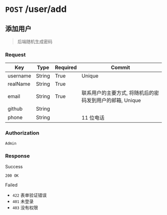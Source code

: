 # `POST` /user/add

## 添加用户

> 后端随机生成密码

### Request

| Key | Type | Required | Commit |
| --- | --- | --- | --- |
| username | String | True | Unique |
| realName | String | True | |
| email | String | True | 联系用户的主要方式, 将随机后的密码发到用户的邮箱, Unique |
| github | String | | |
| phone | String | | 11 位电话 |

### Authorization

`Admin`

### Response

Success

`200 OK`

Failed

- `422` 表单验证错误
- `401` 未登录
- `403` 没有权限
